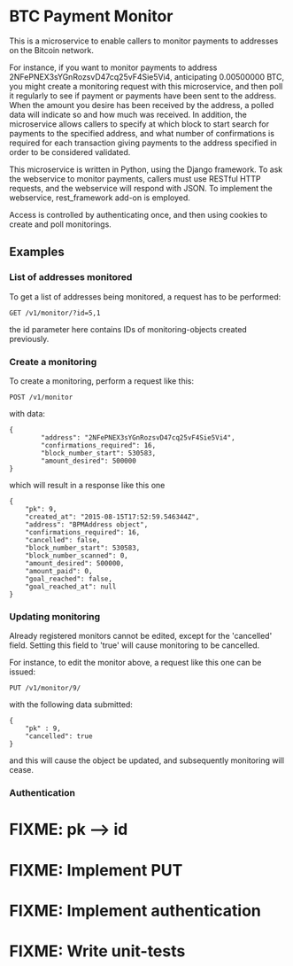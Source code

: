 # BTC Payment Monitor

This is a microservice to enable callers to monitor payments to addresses on the Bitcoin network.

For instance, if you want to monitor payments to address 2NFePNEX3sYGnRozsvD47cq25vF4Sie5Vi4, anticipating 0.00500000 BTC, you might create a monitoring request with this microservice, and then poll it regularly to see if payment or payments have been sent to the address. When the amount you desire has been received by the address, a polled data will indicate so and how much was received. In addition, the microservice allows callers to specify at which block to start search for payments to the specified address, and what number of confirmations is required for each transaction giving payments to the address specified in order to be considered validated. 

This microservice is written in Python, using the Django framework. To ask the webservice to monitor payments, callers must use RESTful HTTP requests, and the webservice will respond with JSON. To implement the webservice, rest_framework add-on is employed. 

Access is controlled by authenticating once, and then using cookies to create and poll monitorings.

## Examples ##

### List of addresses monitored 
To get a list of addresses being monitored, a request has to be performed:

```
GET /v1/monitor/?id=5,1
```

the id parameter here contains IDs of monitoring-objects created previously.

### Create a monitoring

To create a monitoring, perform a request like this:
```
POST /v1/monitor 
```

with data: 

```
{
        "address": "2NFePNEX3sYGnRozsvD47cq25vF4Sie5Vi4",
        "confirmations_required": 16,
        "block_number_start": 530583,
        "amount_desired": 500000
}
```

which will result in a response like this one

```
{
    "pk": 9,
    "created_at": "2015-08-15T17:52:59.546344Z",
    "address": "BPMAddress object",
    "confirmations_required": 16,
    "cancelled": false,
    "block_number_start": 530583,
    "block_number_scanned": 0,
    "amount_desired": 500000,
    "amount_paid": 0,
    "goal_reached": false,
    "goal_reached_at": null
}
```

### Updating monitoring

Already registered monitors cannot be edited, except for the 'cancelled' field. Setting this field to 'true' will cause monitoring to be cancelled.

For instance, to edit the monitor above, a request like this one can be issued:

```
PUT /v1/monitor/9/
``` 

with the following data submitted:

```
{
    "pk" : 9,
    "cancelled": true
}
```

and this will cause the object be updated, and subsequently monitoring will cease.

### Authentication

# FIXME: pk --> id
# FIXME: Implement PUT
# FIXME: Implement authentication
# FIXME: Write unit-tests



